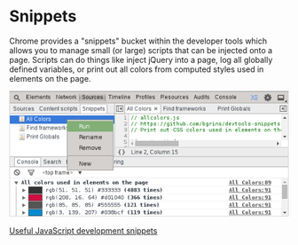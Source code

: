 Snippets
========

Chrome provides a "snippets" bucket within the developer tools which allows you to manage small (or large) scripts that can be injected onto a page. Scripts can do things like inject jQuery into a page, log all globally defined variables, or print out all colors from computed styles used in elements on the page.

<img src="../sources/snippets.png"/>

[Useful JavaScript development snippets](http://bgrins.github.io/devtools-snippets/)